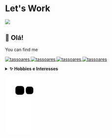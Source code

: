# Let's Work

![](https://github.com/tassoares/tassoares/blob/dd0494ad8783e98ad7cce10b05cb979f4174a1d7/let_s_work.gif)

## 🖖 Olá!
You can find me
<p align="left">
    <a href="https://www.instagram.com/ia2comp/" target="blank">
    <img align="center" src="https://raw.githubusercontent.com/rahuldkjain/github-profile-readme-generator/master/src/images/icons/Social/instagram.svg" alt="tassoares" width="40" height="30" /> 
    </a>  
    <a href="https://www.youtube.com/channel/UCXitBlty8aLBLBcCxuR-86Q" target="blank">
    <img align="center" src="https://raw.githubusercontent.com/rahuldkjain/github-profile-readme-generator/master/src/images/icons/Social/youtube.svg" alt="tassoares" width="40" height="30" /> 
    </a>
    <a href="https://ia2comp.tumblr.com" target="blank">
    <img align="center" src="https://github.com/rahuldkjain/github-profile-readme-generator/blob/master/src/images/icons/Social/tumblr.svg" alt="tassoares" width="40" height="30" /> 
    </a>
    <a href="https://twitter.com/Samarapunzel" target="blank">
    <img align="center" src="https://raw.githubusercontent.com/rahuldkjain/github-profile-readme-generator/master/src/images/icons/Social/twitter.svg" alt="tassoares" width="40" height="30" /> 
    </a>
<details>
    <summary><b>✨ Hobbies e Interesses</b></summary><br/>
    
    - 🌱 Atualmente estou aprendendo sobre Flutter;
    - 📚 Interessada em tudo que posso ou não aprender;
    - 📺 Assistir doramas, filmes, séries;
    
</details>

  ![Snake animation](https://github.com/rafaballerini/rafaballerini/blob/output/github-contribution-grid-snake.svg)                                                                                                                                                                           

